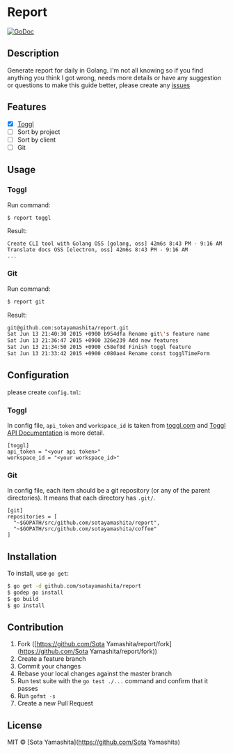 # Report

[![GoDoc](https://godoc.org/github.com/sotayamashita/report?status.svg)](https://godoc.org/github.com/sotayamashita/report)

## Description

Generate report for daily in Golang. I'm not all knowing so if you find anything you think I got wrong, needs more details or have any suggestion or questions to make this guide better, please create any [issues](https://github.com/sotayamashita/report/issues)

## Features

* [x] [Toggl](https://www.toggl.com/)
 * [ ] Sort by project
 * [ ] Sort by client
* [ ] Git

## Usage

### Toggl

Run command:

```bash
$ report toggl
```

Result:

```
Create CLI tool with Golang OSS [golang, oss] 42m6s 8:43 PM - 9:16 AM
Translate docs OSS [electron, oss] 42m6s 8:43 PM - 9:16 AM
...
```

### Git

Run command:

```bash
$ report git
```

Result:

```bash
git@github.com:sotayamashita/report.git
Sat Jun 13 21:40:30 2015 +0900 b954dfa Rename git\'s feature name
Sat Jun 13 21:36:47 2015 +0900 326e239 Add new features
Sat Jun 13 21:34:50 2015 +0900 c58ef8d Finish toggl feature
Sat Jun 13 21:33:42 2015 +0900 c080ae4 Rename const togglTimeForm
```

## Configuration

please create `config.tml`:

### Toggl

In config file, `api_token` and `workspace_id` is taken from [toggl.com](https://www.toggl.com/) and [Toggl API Documentation](https://github.com/toggl/toggl_api_docs#api-token) is more detail.

```
[toggl]
api_token = "<your api token>"
workspace_id = "<your workspace_id>"
```

### Git

In config file, each item should be a git repository (or any of the parent directories). It means that each directory has `.git/`.

```
[git]
repositories = [
  "~$GOPATH/src/github.com/sotayamashita/report",
  "~$GOPATH/src/github.com/sotayamashita/coffee"
]
```

## Installation

To install, use `go get`:

```bash
$ go get -d github.com/sotayamashita/report
$ godep go install
$ go build
$ go install
```

## Contribution

1. Fork ([https://github.com/Sota Yamashita/report/fork](https://github.com/Sota Yamashita/report/fork))
2. Create a feature branch
3. Commit your changes
4. Rebase your local changes against the master branch
5. Run test suite with the `go test ./...` command and confirm that it passes
6. Run `gofmt -s`
7. Create a new Pull Request

## License

MIT © [Sota Yamashita](https://github.com/Sota Yamashita)
